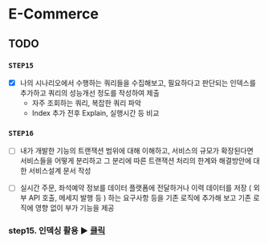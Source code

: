 # E-Commerce

## TODO

### **`STEP15`**

 - [x] 나의 시나리오에서 수행하는 쿼리들을 수집해보고, 필요하다고 판단되는 인덱스를 추가하고 쿼리의 성능개선 정도를 작성하여 제출
   - 자주 조회하는 쿼리, 복잡한 쿼리 파악
   - Index 추가 전후 Explain, 실행시간 등 비교


### **`STEP16`**

  - [ ] 내가 개발한 기능의 트랜잭션 범위에 대해 이해하고, 서비스의 규모가 확장된다면 서비스들을 어떻게 분리하고 그 분리에 따른 트랜잭션 처리의 한계와 해결방안에 대한 서비스설계 문서 작성
  - [ ] 실시간 주문, 좌석예약 정보를 데이터 플랫폼에 전달하거나 이력 데이터를 저장 ( 외부 API 호출, 메세지 발행 등 ) 하는 요구사항 등을 기존 로직에 추가해 보고 기존 로직에 영향 없이 부가 기능을 제공


### step15. 인덱싱 활용 ▶ [클릭 ](docs%2Findexing.md)

